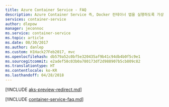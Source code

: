 ```yaml
---
title: Azure Container Service - FAQ
description: Azure Container Service 즉, Docker 컨테이너 앱을 실행하도록 가상 머신 클러스터 만들기, 구성 및 관리를 간소화하는 서비스에 대한 질문과 대답을 제공합니다.
services: container-service
author: dlepow
manager: jeconnoc
ms.service: container-service
ms.topic: article
ms.date: 08/30/2017
ms.author: danlep
ms.custom: H1Hack27Feb2017, mvc
ms.openlocfilehash: db579a52c0bf5e320435af9b41c94db4b0f5c9e1
ms.sourcegitcommit: e2adef58c03b0a780173df2d988907b5cb809c82
ms.translationtype: HT
ms.contentlocale: ko-KR
ms.lasthandoff: 04/28/2018
---
```

[!INCLUDE [aks-preview-redirect.md](../../../includes/aks-preview-redirect.md)]

[!INCLUDE [container-service-faq.md](../../../includes/container-service-faq.md)]